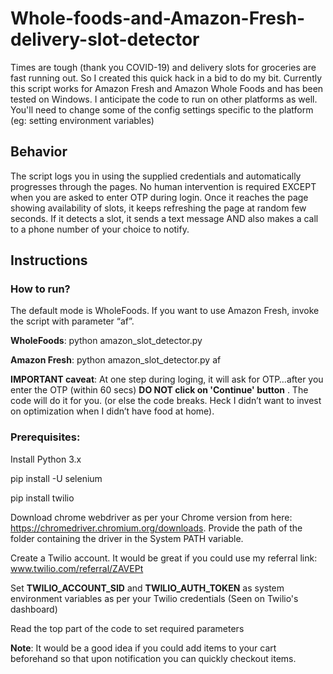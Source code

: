 # Whole-foods-and-Amazon-Fresh-delivery-slot-detector

Times are tough (thank you COVID-19) and delivery slots for groceries are fast running out. So I created this quick hack in a bid to do my bit. Currently this script works for Amazon Fresh and Amazon Whole Foods and has been tested on Windows. I anticipate the code to run on other platforms as well. You'll need to change some of the config settings specific to the platform (eg: setting environment variables)

## Behavior
The script logs you in using the supplied credentials and automatically progresses through the pages. No human intervention is required EXCEPT when you are asked to enter OTP during login. Once it reaches the page showing availability of slots, it keeps refreshing the page at random few seconds. If it detects a slot, it sends a text message AND also makes a call to a phone number of your choice to notify.

## Instructions
 
### How to run?
The default mode is WholeFoods. If you want to  use Amazon Fresh, invoke the script with parameter “af”.

**WholeFoods**: python amazon_slot_detector.py

**Amazon Fresh**: python amazon_slot_detector.py af


**IMPORTANT caveat**: At one step during loging, it will ask for OTP…after you enter the OTP (within 60 secs) **DO NOT click on 'Continue' button** . The code will do it for you. (or else the code breaks. Heck I didn’t want to invest on optimization when I didn’t have food at home). 


### Prerequisites:

Install Python 3.x
 
pip install -U selenium

pip install twilio
 
Download chrome webdriver as per your Chrome version from here: https://chromedriver.chromium.org/downloads.
Provide the path of the folder containing the driver in the System PATH variable. 
 
Create a Twilio account. It would be great if you could use my referral link: www.twilio.com/referral/ZAVEPt
 
Set **TWILIO_ACCOUNT_SID** and **TWILIO_AUTH_TOKEN** as system environment variables as per your Twilio credentials (Seen on Twilio's dashboard)
 
Read the top part of the code to set required parameters

 
**Note**: It would be a good idea if you could add items to your cart beforehand so that upon notification you can quickly checkout items.
 

